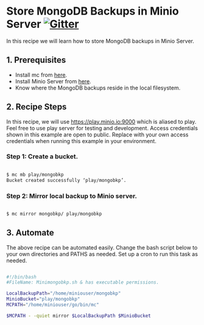 # Store MongoDB Backups in Minio Server [![Gitter](https://badges.gitter.im/Join%20Chat.svg)](https://gitter.im/minio/minio?utm_source=badge&utm_medium=badge&utm_campaign=pr-badge&utm_content=badge)

In this recipe we will learn how to store MongoDB backups in Minio Server.


## 1. Prerequisites

* Install mc from [here](https://docs.minio.io/docs/minio-client-quick-start-guide).
* Install Minio Server from [here](https://docs.minio.io/docs/minio ).
* Know where the MongoDB backups reside in the local filesystem.
 

## 2. Recipe Steps

In this recipe, we will use https://play.minio.io:9000 which is aliased to play. Feel free to use play server for testing and development. Access credentials shown in this example are open to public. 
Replace with your own access credentials when running this example in your environment.

### Step 1: Create a bucket.

```sh

$ mc mb play/mongobkp
Bucket created successfully ‘play/mongobkp’.

```

### Step 2: Mirror local backup to Minio server.

```sh

$ mc mirror mongobkp/ play/mongobkp


```

## 3. Automate

The above recipe can be automated easily. Change the bash script below to your own directories and PATHS as needed. Set up a cron to run this task as needed.

```sh

#!/bin/bash
#FileName: Minimongobkp.sh & has executable permissions.

LocalBackupPath="/home/miniouser/mongobkp"
MinioBucket="play/mongobkp"
MCPATH="/home/miniouser/go/bin/mc"

$MCPATH - -quiet mirror $LocalBackupPath $MinioBucket

```
